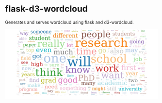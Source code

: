 # flask-d3-wordcloud
Generates and serves wordcloud using flask and d3-wordcloud.

![Wordcloud](header.jpg?raw=true "")
